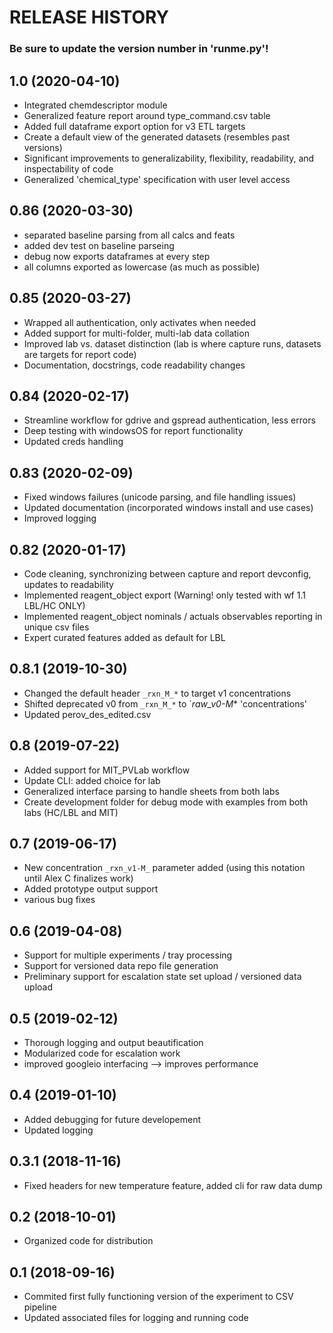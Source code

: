 RELEASE HISTORY
===============
### Be sure to update the version number in 'runme.py'!

1.0 (2020-04-10)
-----------------
  * Integrated chemdescriptor module
  * Generalized feature report around type_command.csv table
  * Added full dataframe export option for v3 ETL targets
  * Create a default view of the generated datasets (resembles past versions)
  * Significant improvements to generalizability, flexibility, readability, and inspectability of code
  * Generalized 'chemical_type' specification with user level access

0.86 (2020-03-30)
-----------------
  * separated baseline parsing from all calcs and feats
  * added dev test on baseline parseing
  * debug now exports dataframes at every step
  * all columns exported as lowercase (as much as possible)

0.85 (2020-03-27)
------------------------
  * Wrapped all authentication, only activates when needed
  * Added support for multi-folder, multi-lab data collation
  * Improved lab vs. dataset distinction (lab is where capture runs, datasets are targets for report code)
  * Documentation, docstrings, code readability changes

0.84 (2020-02-17)
------------------------
  * Streamline workflow for gdrive and gspread authentication, less errors
  * Deep testing with windowsOS for report functionality
  * Updated creds handling

0.83 (2020-02-09)
------------------------
  * Fixed windows failures (unicode parsing, and file handling issues)
  * Updated documentation (incorporated windows install and use cases)
  * Improved logging

0.82 (2020-01-17)
-------------------------
  * Code cleaning, synchronizing between capture and report devconfig, updates to readability
  * Implemented reagent_object export (Warning! only tested with wf 1.1 LBL/HC ONLY)
  * Implemented reagent_object nominals / actuals observables reporting in unique csv files
  * Expert curated features added as default for LBL

0.8.1 (2019-10-30)
-------------------------
  * Changed the default header `_rxn_M_*` to target v1 concentrations
  * Shifted deprecated v0 from `_rxn_M_*` to `_raw_v0-M_* 'concentrations'
  * Updated perov_des_edited.csv 

0.8 (2019-07-22)
-------------------------
  * Added support for MIT_PVLab workflow
  * Update CLI: added choice for lab
  * Generalized interface parsing to handle sheets from both labs 
  * Create development folder for debug mode with examples from both labs (HC/LBL and MIT)

0.7 (2019-06-17)
-------------------------
  * New concentration `_rxn_v1-M_` parameter added (using this notation until Alex C finalizes work)
  * Added prototype output support
  * various bug fixes

0.6 (2019-04-08)
--------------------------
  * Support for multiple experiments / tray processing
  * Support for versioned data repo file generation 
  * Preliminary support for escalation state set upload / versioned data upload

0.5 (2019-02-12)
--------------------------
  * Thorough logging and output beautification
  * Modularized code for escalation work
  * improved googleio interfacing --> improves performance

0.4 (2019-01-10)
--------------------------
  * Added debugging for future developement
  * Updated logging

0.3.1 (2018-11-16)
--------------------------
  * Fixed headers for new temperature feature, added cli for raw data dump

0.2 (2018-10-01)
--------------------------
  * Organized code for distribution

0.1 (2018-09-16)
----------------
  * Commited first fully functioning version of the experiment to CSV pipeline
  * Updated associated files for logging and running code
